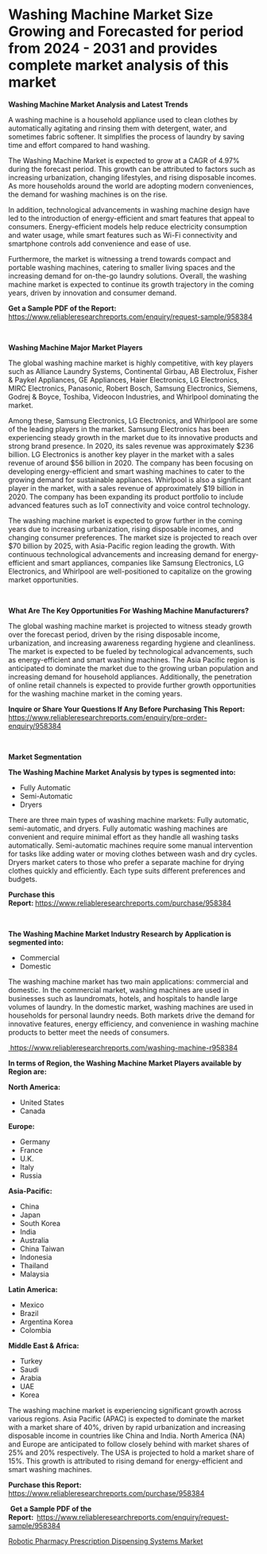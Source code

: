 <p><h1>Washing Machine Market Size Growing and Forecasted for period from 2024 - 2031 and provides complete market analysis of this market</h1></p><p><strong>Washing Machine Market Analysis and Latest Trends</strong></p>
<p><p>A washing machine is a household appliance used to clean clothes by automatically agitating and rinsing them with detergent, water, and sometimes fabric softener. It simplifies the process of laundry by saving time and effort compared to hand washing.</p><p>The Washing Machine Market is expected to grow at a CAGR of 4.97% during the forecast period. This growth can be attributed to factors such as increasing urbanization, changing lifestyles, and rising disposable incomes. As more households around the world are adopting modern conveniences, the demand for washing machines is on the rise.</p><p>In addition, technological advancements in washing machine design have led to the introduction of energy-efficient and smart features that appeal to consumers. Energy-efficient models help reduce electricity consumption and water usage, while smart features such as Wi-Fi connectivity and smartphone controls add convenience and ease of use.</p><p>Furthermore, the market is witnessing a trend towards compact and portable washing machines, catering to smaller living spaces and the increasing demand for on-the-go laundry solutions. Overall, the washing machine market is expected to continue its growth trajectory in the coming years, driven by innovation and consumer demand.</p></p>
<p><strong>Get a Sample PDF of the Report:&nbsp;</strong> <a href="https://www.reliableresearchreports.com/enquiry/request-sample/958384">https://www.reliableresearchreports.com/enquiry/request-sample/958384</a></p>
<p>&nbsp;</p>
<p><strong>Washing Machine Major Market Players</strong></p>
<p><p>The global washing machine market is highly competitive, with key players such as Alliance Laundry Systems, Continental Girbau, AB Electrolux, Fisher & Paykel Appliances, GE Appliances, Haier Electronics, LG Electronics, MIRC Electronics, Panasonic, Robert Bosch, Samsung Electronics, Siemens, Godrej & Boyce, Toshiba, Videocon Industries, and Whirlpool dominating the market. </p><p>Among these, Samsung Electronics, LG Electronics, and Whirlpool are some of the leading players in the market. Samsung Electronics has been experiencing steady growth in the market due to its innovative products and strong brand presence. In 2020, its sales revenue was approximately $236 billion. LG Electronics is another key player in the market with a sales revenue of around $56 billion in 2020. The company has been focusing on developing energy-efficient and smart washing machines to cater to the growing demand for sustainable appliances. Whirlpool is also a significant player in the market, with a sales revenue of approximately $19 billion in 2020. The company has been expanding its product portfolio to include advanced features such as IoT connectivity and voice control technology.</p><p>The washing machine market is expected to grow further in the coming years due to increasing urbanization, rising disposable incomes, and changing consumer preferences. The market size is projected to reach over $70 billion by 2025, with Asia-Pacific region leading the growth. With continuous technological advancements and increasing demand for energy-efficient and smart appliances, companies like Samsung Electronics, LG Electronics, and Whirlpool are well-positioned to capitalize on the growing market opportunities.</p></p>
<p>&nbsp;</p>
<p><strong>What Are The Key Opportunities For Washing Machine Manufacturers?</strong></p>
<p><p>The global washing machine market is projected to witness steady growth over the forecast period, driven by the rising disposable income, urbanization, and increasing awareness regarding hygiene and cleanliness. The market is expected to be fueled by technological advancements, such as energy-efficient and smart washing machines. The Asia Pacific region is anticipated to dominate the market due to the growing urban population and increasing demand for household appliances. Additionally, the penetration of online retail channels is expected to provide further growth opportunities for the washing machine market in the coming years.</p></p>
<p><strong>Inquire or Share Your Questions If Any Before Purchasing This Report:</strong> <a href="https://www.reliableresearchreports.com/enquiry/pre-order-enquiry/958384">https://www.reliableresearchreports.com/enquiry/pre-order-enquiry/958384</a></p>
<p>&nbsp;</p>
<p><strong>Market Segmentation</strong></p>
<p><strong>The Washing Machine Market Analysis by types is segmented into:</strong></p>
<p><ul><li>Fully Automatic</li><li>Semi-Automatic</li><li>Dryers</li></ul></p>
<p><p>There are three main types of washing machine markets: Fully automatic, semi-automatic, and dryers. Fully automatic washing machines are convenient and require minimal effort as they handle all washing tasks automatically. Semi-automatic machines require some manual intervention for tasks like adding water or moving clothes between wash and dry cycles. Dryers market caters to those who prefer a separate machine for drying clothes quickly and efficiently. Each type suits different preferences and budgets.</p></p>
<p><strong>Purchase this Report:&nbsp;</strong><a href="https://www.reliableresearchreports.com/purchase/958384">https://www.reliableresearchreports.com/purchase/958384</a></p>
<p>&nbsp;</p>
<p><strong>The Washing Machine Market Industry Research by Application is segmented into:</strong></p>
<p><ul><li>Commercial</li><li>Domestic</li></ul></p>
<p><p>The washing machine market has two main applications: commercial and domestic. In the commercial market, washing machines are used in businesses such as laundromats, hotels, and hospitals to handle large volumes of laundry. In the domestic market, washing machines are used in households for personal laundry needs. Both markets drive the demand for innovative features, energy efficiency, and convenience in washing machine products to better meet the needs of consumers.</p></p>
<p><a href="https://www.reliableresearchreports.com/washing-machine-r958384">&nbsp;https://www.reliableresearchreports.com/washing-machine-r958384</a></p>
<p><strong>In terms of Region, the Washing Machine Market Players available by Region are:</strong></p>
<p>
    <p> <strong> North America: </strong>
        <ul>
            <li>United States</li>
            <li>Canada</li>
        </ul>
        </p> 
    <p> <strong> Europe: </strong>
        <ul>
            <li>Germany</li>
            <li>France</li>
            <li>U.K.</li>
            <li>Italy</li>
            <li>Russia</li>
        </ul>
        </p> 
    <p> <strong> Asia-Pacific: </strong>
        <ul>
            <li>China</li>
            <li>Japan</li>
            <li>South Korea</li>
            <li>India</li>
            <li>Australia</li>
            <li>China Taiwan</li>
            <li>Indonesia</li>
            <li>Thailand</li>
            <li>Malaysia</li>
        </ul>
        </p> 
    <p> <strong> Latin America: </strong>
        <ul>
            <li>Mexico</li>
            <li>Brazil</li>
            <li>Argentina Korea</li>
            <li>Colombia</li>
        </ul>
        </p> 
    <p> <strong> Middle East & Africa: </strong>
        <ul>
            <li>Turkey</li>
            <li>Saudi</li>
            <li>Arabia</li>
            <li>UAE</li>
            <li>Korea</li>
        </ul>
    </p>
    </p>
<p><p>The washing machine market is experiencing significant growth across various regions. Asia Pacific (APAC) is expected to dominate the market with a market share of 40%, driven by rapid urbanization and increasing disposable income in countries like China and India. North America (NA) and Europe are anticipated to follow closely behind with market shares of 25% and 20% respectively. The USA is projected to hold a market share of 15%. This growth is attributed to rising demand for energy-efficient and smart washing machines.</p></p>
<p><strong>Purchase this Report: </strong><a href="https://www.reliableresearchreports.com/purchase/958384">https://www.reliableresearchreports.com/purchase/958384</a></p>
<p>&nbsp;<strong>Get a Sample PDF of the Report:&nbsp;&nbsp;</strong><a href="https://www.reliableresearchreports.com/enquiry/request-sample/958384">https://www.reliableresearchreports.com/enquiry/request-sample/958384</a></p>
<p><strong></strong></p>
<p><p><a href="https://github.com/JameTravis/Market-Research-Report-List-6/blob/main/robotic-pharmacy-prescription-dispensing-systems-market.md">Robotic Pharmacy Prescription Dispensing Systems Market</a></p></p>